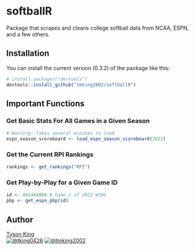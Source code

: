 # softballR
Package that scrapes and cleans college softball data from NCAA, ESPN, and a few others.

## Installation

You can install the current version (0.3.2) of the package like this:
      
``` r
# install.packages("devtools")
devtools::install_github("tmking2002/softballR")
```

## Important Functions 

### Get Basic Stats For All Games in a Given Season

``` r
# Warning: Takes several minutes to load
espn_season_scoreboard <- load_espn_season_scoreboard(2022)
```

### Get the Current RPI Rankings

``` r
rankings <- get_rankings("RPI")
```

### Get Play-by-Play for a Given Game ID

``` r
id <- 401444869 # Game 2 of 2022 WCWS
pbp <- get_espn_pbp(id)
```

## **Author**

[Tyson King](https://twitter.com/tking0426)  
<a href="https://twitter.com/tking0426" target="blank"><img src="https://img.shields.io/twitter/follow/tking0426?color=blue&label=%40tking0426&logo=twitter&style=for-the-badge" alt="@tking0426" /></a>
<a href="https://github.com/tmking2002" target="blank"><img src="https://img.shields.io/github/followers/tmking2002?color=eee&logo=Github&style=for-the-badge" alt="@tmking2002" /></a>
